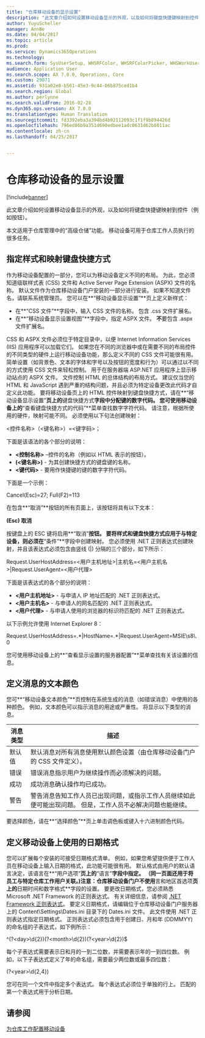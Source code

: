 ```yaml
---
title: "仓库移动设备的显示设置"
description: "此文章介绍如何设置移动设备显示的外观，以及如何将键盘快捷键映射到控件（例如按钮）。"
author: YuyuScheller
manager: AnnBe
ms.date: 04/04/2017
ms.topic: article
ms.prod: 
ms.service: Dynamics365Operations
ms.technology: 
ms.search.form: SysUserSetup, WHSRFColor, WHSRFColorPicker, WHSWorkUserDisplaySettings
audience: Application User
ms.search.scope: AX 7.0.0, Operations, Core
ms.custom: 29071
ms.assetid: 931a02e8-b561-45e3-9c44-06b875ced1b4
ms.search.region: Global
ms.author: perlynne
ms.search.validFrom: 2016-02-28
ms.dyn365.ops.version: AX 7.0.0
ms.translationtype: Human Translation
ms.sourcegitcommit: fd3392eba3a394bd4b92112093c1f1f9b894426d
ms.openlocfilehash: 796ed86b9a351d690edbee1adc0631d62b8011ac
ms.contentlocale: zh-cn
ms.lasthandoff: 04/25/2017


---
```


# <a name="warehouse-mobile-device-display-settings"></a>仓库移动设备的显示设置

[!include[banner](../includes/banner.md)]


此文章介绍如何设置移动设备显示的外观，以及如何将键盘快捷键映射到控件（例如按钮）。 

本文适用于仓库管理中的“高级仓储”功能。 移动设备可用于仓库工作人员执行的很多任务。

## <a name="specify-styles-and-map-keyboard-shortcuts"></a>指定样式和映射键盘快捷方式
作为移动设备配置的一部分，您可以为移动设备定义不同的布局。 为此，您必须知道级联样式表 (CSS) 文件和 Active Server Page Extension (ASPX) 文件的名称。 默认文件作为仓库移动设备门户安装的一部分进行安装。 如果不知道文件名，请联系系统管理员。 您可以在**“移动设备显示设置”**页上定义新样式：

-    在**“CSS 文件”**字段中，输入 CSS 文件的名称。 包含 .css 文件扩展名。
-   在**“移动设备显示设置视图”**字段中，指定 ASPX 文件。 **不**要包含 .aspx 文件扩展名。

CSS 和 ASPX 文件必须位于特定目录中，以便 Internet Information Services (IIS) 应用程序可以加载它们。 如果您在不同的浏览器中或在需要不同的布局控件的不同类型的硬件上运行移动设备功能，那么定义不同的 CSS 文件可能很有用。 简单设置（如背景色、文本的字体和字号以及按钮的宽度和行为）可以通过以不同的方式使用 CSS 文件来轻松控制。 用于在服务器端 ASP.NET 应用程序上显示移动站点的 ASPX 文件。 文件控制 HTML 的总体结构的布局方式。 建议仅当您的 HTML 和 JavaScript 遇到严重的结构问题，并且必须为特定设备更改此代码才自定义此功能。 要将移动设备页上的 HTML 控件映射到键盘快捷方式，请在**“移动设备显示设置”**页上的**键盘快捷方式**字段中分配键的数字代码。 您可使用移动设备上的**“查看键盘快捷方式的代码”**菜单查找数字字符代码。 请注意，根据所使用的硬件，映射可能不同。 必须使用以下句法创建映射：

&lt;控件名称&gt;（&lt;键名称&gt;）=&lt;键字码&gt;；

下面是该语法的各个部分的说明：

-   **&lt;控制名称&gt;** –控件的名称（例如以 HTML 表示的按钮）。
-   **(&lt;键名称&gt;)** - 为其创建快捷方式的键盘键的名称。
-   **&lt;键代码&gt;** - 要用作快捷键的键的数字字符代码。

下面是一个示例：

Cancel(Esc)=27; Full(F2)=113

在包含**“取消”**按钮的所有页面上，该按钮将具有以下文本：

**(Esc) 取消**

按键盘上的 ESC 键将启用**“取消”**按钮。 要将样式和键盘快捷方式应用于与特定设备，则必须在**“条件”**字段中创建映射。 您必须使用 .NET 正则表达式创建映射，并且该表达式必须包含由竖线 (|) 分隔的三个部分，如下所示：

Request.UserHostAddress=&lt;用户主机地址&gt;|主机名=&lt;用户主机名&gt;|Request.UserAgent=&lt;用户代理&gt;

下面是该表达式的各个部分的说明：

-   **&lt;用户主机地址&gt;** - 与申请人 IP 地址匹配的 .NET 正则表达式。
-   **&lt;用户主机名&gt;** - 与申请人的网名匹配的 .NET 正则表达式。
-   **&lt;用户代理&gt;** - 与申请人使用的浏览器的标识符匹配的 .NET 正则表达式。

以下示例允许使用 Internet Explorer 8：

Request.UserHostAddress=.\*|HostName=.\*|Request.UserAgent=MSIE\\s8\\.0

您可使用移动设备上的**“查看显示设置的服务器配置”**菜单查找有关该设置的信息。

## <a name="define-text-colors-for-messages"></a>定义消息的文本颜色
您可**“移动设备文本颜色”**页控制在系统生成的消息（如错误消息）中使用的各种颜色。 例如，文本颜色可以指示消息的用途或严重性。 将显示以下类型的消息。

| 消息类型 | 描述                                                                                                                                                                            |
|--------------|----------------------------------------------------------------------------------------------------------------------------------------------------------------------------------------|
| 默认值      | 默认消息对所有消息使用默认颜色设置（由仓库移动设备门户的 CSS 文件定义）。                                                   |
| 错误        | 错误消息指示用户为继续操作而必须解决的问题。                                                                                             |
| 成功      | 成功消息确认操作均已成功。                                                                                                                                |
| 警告      | 警告消息告知工作人员已出现问题，或指示工作人员继续如此便可能出现问题。 但是，工作人员不必解决问题也能继续。 |

要选择颜色，请在**“选择颜色”**页上单击调色板或键入十六进制颜色代码。

## <a name="define-the-date-format-to-use-on-mobile-devices"></a>定义移动设备上使用的日期格式
您可以扩展每个安装的可接受日期格式清单。 例如，如果您希望提供便于工作人员在移动设备上输入日期的格式，此功能可能很有用。 默认格式由用户的默认语言决定，该语言在**“用户选项”**页上的**“语言”**字段中指定。 （同一页面还用于将员工与特定仓库工作用户关联。)**注意**：仓库移动设备门户不使用**言和地区首选项**页上的**日期时间和数字格式**字段的设置。 要更改日期格式，您必须熟悉 Microsoft .NET Framework 的正则表达式。 有关详细信息，请参阅 [.NET Framework 正则表达式](http://go.microsoft.com/fwlink/?LinkId=391260)。 要定义日期格式，请编辑位于仓库移动设备门户服务器上的 Content\\Settings\\Dates.ini 目录下的 Dates.ini 文件。 此文件使用 .NET 正则表达式指定日期格式。 正则表达式必须包含用于创建日、月和年 (DDMMYY) 的命名组的子表达式，如下例所示：

^(?&lt;day&gt;\\d{2})(?&lt;month&gt;\\d{2})(?&lt;year&gt;\\d{2})$

每个子表达式需要表示日和月的一到二位数，并需要表示年的一到四位数。 例如，以下子表达式定义了年的命名组，需要最少两位数或最多四位数：

(?&lt;year&gt;\\d{2,4})

您可在同一个文件中指定多个表达式。 每个表达式必须位于单独的行上。 匹配的第一个表达式用于分析日期。

<a name="see-also"></a>请参阅
--------

[为仓库工作配置移动设备](configure-mobile-devices-warehouse.md)




